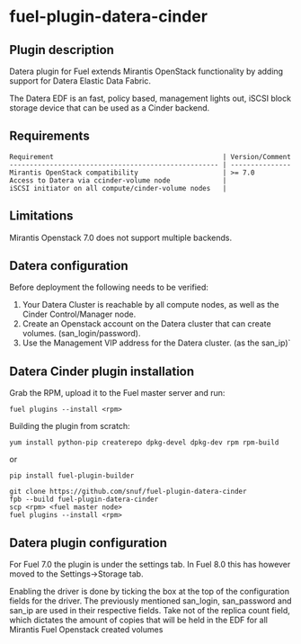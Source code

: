 # fuel-plugin-datera-cinder

## Plugin description

Datera plugin for Fuel extends Mirantis OpenStack functionality by
adding support for Datera Elastic Data Fabric.

The Datera EDF is an fast, policy based, management lights out, 
iSCSI block storage device that can be used as a Cinder backend.

## Requirements

```
Requirement                                          | Version/Comment
---------------------------------------------------- | ---------------
Mirantis OpenStack compatibility                     | >= 7.0         
Access to Datera via ccinder-volume node             |                
iSCSI initiator on all compute/cinder-volume nodes   |                
```

## Limitations

Mirantis Openstack 7.0 does not support multiple backends.

## Datera configuration

Before deployment the following needs to be verified:
1. Your Datera Cluster is reachable by all compute nodes, as well as the Cinder Control/Manager node.  
2. Create an Openstack account on the Datera cluster that can create volumes. (san_login/password).
3. Use the Management VIP address for the Datera cluster. (as the san_ip)`

## Datera Cinder plugin installation

Grab the RPM, upload it to the Fuel master server and run:
```
fuel plugins --install <rpm>
```

Building the plugin from scratch:
```
yum install python-pip createrepo dpkg-devel dpkg-dev rpm rpm-build
```
or
```
pip install fuel-plugin-builder
```

```
git clone https://github.com/snuf/fuel-plugin-datera-cinder
fpb --build fuel-plugin-datera-cinder
scp <rpm> <fuel master node>
fuel plugins --install <rpm>
```

## Datera plugin configuration

For Fuel 7.0 the plugin is under the settings tab. In Fuel 8.0 this has however moved to the Settings->Storage tab.

Enabling the driver is done by ticking the box at the top of the configuration fields for the driver. The previously mentioned san_login, san_password and san_ip are used in their respective fields. Take not of the replica count field, which dictates the amount of copies that will be held in the EDF for all Mirantis Fuel Openstack created volumes
